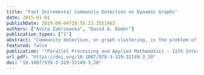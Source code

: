 ```yaml
---
title: "Fast Incremental Community Detection on Dynamic Graphs"
date: 2015-01-01
publishDate: 2019-09-04T10:56:23.355146Z
authors: ["Anita Zakrzewska", "David A. Bader"]
publication_types: ["1"]
abstract: "Community detection, or graph clustering, is the problem of finding dense groups in a graph. This is important for a variety of applications, from social network analysis to biological interactions. While most work in community detection has focused on static graphs, real data is usually dynamic, changing over time. We present a new algorithm for dynamic community detection that incrementally updates clusters when the graph changes. The method is based on a greedy, modularity maximizing static approach and stores the history of merges in order to backtrack. On synthetic graph tests with known ground truth clusters, it can detect a variety of structural community changes for both small and large batches of edge updates."
featured: false
publication: "*Parallel Processing and Applied Mathematics - 11th International Conference, PPAM 2015, Krakow, Poland, September 6-9, 2015. Revised Selected Papers, Part I*"
url_pdf: "https://doi.org/10.1007/978-3-319-32149-3_20"
doi: "10.1007/978-3-319-32149-3_20"
---
```


